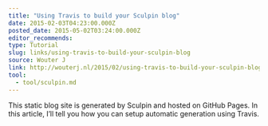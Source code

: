 ```yaml
---
title: "Using Travis to build your Sculpin blog"
date: 2015-02-03T04:23:00.000Z
posted_date: 2015-05-02T03:24:00.000Z
editor_recommends:
type: Tutorial
slug: links/using-travis-to-build-your-sculpin-blog
source: Wouter J
link: http://wouterj.nl/2015/02/using-travis-to-build-your-sculpin-blog/
tool:
  - tool/sculpin.md
---
```

This static blog site is generated by Sculpin and hosted on GitHub Pages. In this article, I’ll tell you how you can setup automatic generation using Travis.



